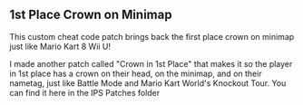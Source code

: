 ## 1st Place Crown on Minimap

This custom cheat code patch brings back the first place crown on minimap just like Mario Kart 8 Wii U!

I made another patch called "Crown in 1st Place" that makes it so the player in 1st place has a crown on their head, on the minimap, and on their nametag, just like Battle Mode and Mario Kart World's Knockout Tour. You can find it here in the IPS Patches folder